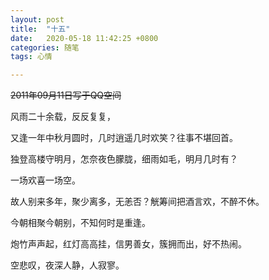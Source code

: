 ```yaml
---
layout: post
title:  "十五"
date:   2020-05-18 11:42:25 +0800
categories: 随笔
tags: 心情

---
```

~~2011年09月11日写于QQ空间~~

   风雨二十余载，反反复复，
   
   又逢一年中秋月圆时，几时逍遥几时欢笑？往事不堪回首。
    
   
   
   独登高楼守明月，怎奈夜色朦胧，细雨如毛，明月几时有？
  
   一场欢喜一场空。
   
   
   
   故人别来多年，聚少离多，无恙否？觥筹间把酒言欢，不醉不休。
   
   今朝相聚今朝别，不知何时是重逢。
   
   
   
   炮竹声声起，红灯高高挂，信男善女，簇拥而出，好不热闹。
   
   空悲叹，夜深人静，人寂寥。


 

